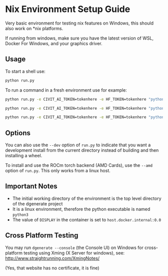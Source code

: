 # Nix Environment Setup Guide

Very basic environment for testing nix features on Windows, this should also work on *nix platforms.

If running from windows, make sure you have the latest version of WSL, Docker For Windows, and your graphics driver.

## Usage

To start a shell use:
```bash
python run.py
```

To run a command in a fresh environment use for example:

```bash
python run.py -e CIVIT_AI_TOKEN=tokenhere -e HF_TOKEN=tokenhere "python3 examples/run.py --short-animations --subprocess-only --skip-ncnn &> examples/examples-docker.log"

python run.py -e CIVIT_AI_TOKEN=tokenhere -e HF_TOKEN=tokenhere "python3 run_tests.py --clean --examples --skip-ncnn"

python run.py -e CIVIT_AI_TOKEN=tokenhere -e HF_TOKEN=tokenhere "python3 run_tests.py --clean --examples --subprocess-only --skip-ncnn"
```

## Options

You can also use the `--dev` option of `run.py` to indicate that you want a development install from the current directory instead of building and then installing a wheel.

To install and use the ROCm torch backend (AMD Cards), use the `--amd` option of `run.py`. This only works from a linux host.

## Important Notes

- The initial working directory of the environment is the top level directory of the dgenerate project
- It is a linux environment, therefore the python executable is named `python3`
- The value of `DISPLAY` in the container is set to `host.docker.internal:0.0`

## Cross Platform Testing

You may run `dgenerate --console` (the Console UI) on Windows for cross-platform testing using Xming (X Server for windows), see: http://www.straightrunning.com/XmingNotes/

(Yes, that website has no certificate, it is fine)